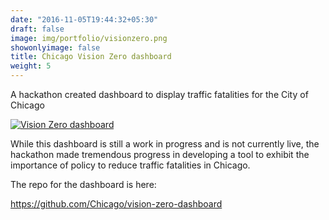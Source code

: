 ```yaml
---
date: "2016-11-05T19:44:32+05:30"
draft: false
image: img/portfolio/visionzero.png
showonlyimage: false
title: Chicago Vision Zero dashboard
weight: 5
---
```


A hackathon created dashboard to display traffic fatalities for the City of Chicago
<!--more-->

[![Vision Zero dashboard](https://willdebras.github.io/portfolio/img/portfolio/visionzero.png)](https://willdebras.github.io/portfolio/img/portfolio/vision_zero.mp4)

While this dashboard is still a work in progress and is not currently live, the hackathon made tremendous progress in developing a tool to exhibit the importance of policy to reduce traffic fatalities in Chicago.

The repo for the dashboard is here:

https://github.com/Chicago/vision-zero-dashboard